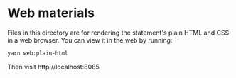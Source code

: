 # Web materials

Files in this directory are for rendering the statement's plain HTML and CSS in a web browser. You can view it in the web by running:

```sh
yarn web:plain-html
```

Then visit http://localhost:8085
